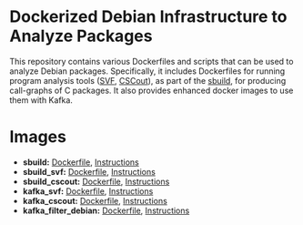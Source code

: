Dockerized Debian Infrastructure to Analyze Packages
====================================================

This repository contains various Dockerfiles and scripts that can be used to
analyze Debian packages.
Specifically, it includes Dockerfiles for running program analysis tools
([SVF](https://github.com/SVF-tools/SVF),
[CSCout](https://github.com/dspinellis/cscout)),
as part of the [sbuild](https://wiki.debian.org/sbuild),
for producing call-graphs of C packages.
It also provides enhanced docker images to use them with Kafka.


Images
======
* __sbuild:__ [Dockerfile](https://github.com/fasten-project/debian-builder/blob/master/sbuild/Dockerfile), [Instructions](https://github.com/fasten-project/debian-builder/tree/master/sbuild)
* __sbuild\_svf:__ [Dockerfile](https://github.com/fasten-project/debian-builder/blob/master/sbuild/svf.Dockerfile), [Instructions](https://github.com/fasten-project/debian-builder/tree/master/sbuild)
* __sbuild\_cscout:__ [Dockerfile](https://github.com/fasten-project/debian-builder/blob/master/sbuild/cscout.Dockerfile), [Instructions](https://github.com/fasten-project/debian-builder/tree/master/sbuild)
* __kafka\_svf:__ [Dockerfile](https://github.com/fasten-project/debian-builder/blob/master/kafka_sbuild/svf.Dockerfile), [Instructions](https://github.com/fasten-project/debian-builder/tree/master/kafka_sbuild)
* __kafka\_cscout:__ [Dockerfile](https://github.com/fasten-project/debian-builder/blob/master/kafka_sbuild/cscout.Dockerfile), [Instructions](https://github.com/fasten-project/debian-builder/tree/master/kafka_sbuild)
* __kafka\_filter\_debian:__ [Dockerfile](https://github.com/fasten-project/debian-builder/blob/master/kafka_filter_debian/Dockerfile), [Instructions](https://github.com/fasten-project/debian-builder/tree/master/kafka_filter_debian)

